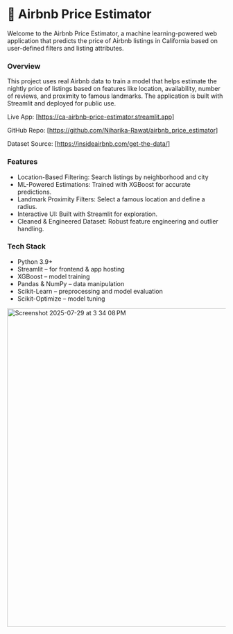 # **🏡 Airbnb Price Estimator**

Welcome to the Airbnb Price Estimator, a machine learning-powered web application that predicts the price of Airbnb listings in California based on user-defined filters and listing attributes.

### Overview

This project uses real Airbnb data to train a model that helps estimate the nightly price of listings based on features like location, availability, number of reviews, and proximity to famous landmarks. The application is built with Streamlit and deployed for public use.

Live App: [https://ca-airbnb-price-estimator.streamlit.app]

GitHub Repo: [https://github.com/Niharika-Rawat/airbnb_price_estimator]

Dataset Source: [https://insideairbnb.com/get-the-data/]

### Features

* Location-Based Filtering: Search listings by neighborhood and city
* ML-Powered Estimations: Trained with XGBoost for accurate predictions.
* Landmark Proximity Filters: Select a famous location and define a radius.
* Interactive UI: Built with Streamlit for exploration.
* Cleaned & Engineered Dataset: Robust feature engineering and outlier handling.

### Tech Stack

* Python 3.9+
* Streamlit – for frontend & app hosting
* XGBoost – model training
* Pandas & NumPy – data manipulation
* Scikit-Learn – preprocessing and model evaluation
* Scikit-Optimize – model tuning

<img width="1470" height="734" alt="Screenshot 2025-07-29 at 3 34 08 PM" src="https://github.com/user-attachments/assets/3f32c7a7-c640-472d-b862-2cda51b5d34d" />
